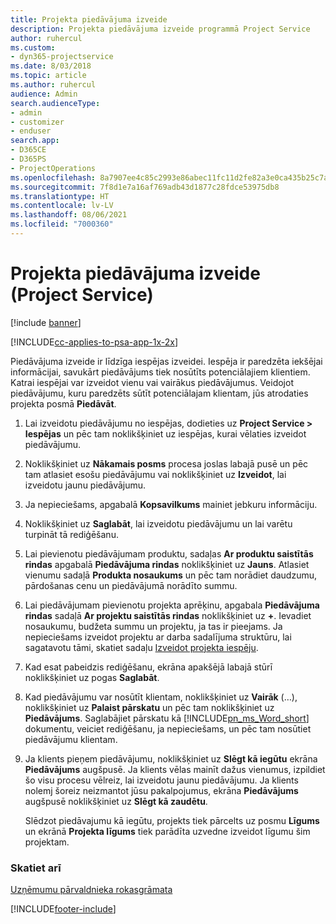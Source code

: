 ```yaml
---
title: Projekta piedāvājuma izveide
description: Projekta piedāvājuma izveide programmā Project Service
author: ruhercul
ms.custom:
- dyn365-projectservice
ms.date: 8/03/2018
ms.topic: article
ms.author: ruhercul
audience: Admin
search.audienceType:
- admin
- customizer
- enduser
search.app:
- D365CE
- D365PS
- ProjectOperations
ms.openlocfilehash: 8a7907ee4c85c2993e86abec11fc11d2fe82a3e0ca435b25c7a213bbce931e73
ms.sourcegitcommit: 7f8d1e7a16af769adb43d1877c28fdce53975db8
ms.translationtype: HT
ms.contentlocale: lv-LV
ms.lasthandoff: 08/06/2021
ms.locfileid: "7000360"
---
```

# <a name="create-a-project-quote-project-service"></a>Projekta piedāvājuma izveide (Project Service)

[!include [banner](../includes/psa-now-project-operations.md)]

[!INCLUDE[cc-applies-to-psa-app-1x-2x](../includes/cc-applies-to-psa-app-1x-2x.md)]

Piedāvājuma izveide ir līdzīga iespējas izveidei. Iespēja ir paredzēta iekšējai informācijai, savukārt piedāvājums tiek nosūtīts potenciālajiem klientiem. Katrai iespējai var izveidot vienu vai vairākus piedāvājumus. Veidojot piedāvājumu, kuru paredzēts sūtīt potenciālajam klientam, jūs atrodaties projekta posmā **Piedāvāt**.  
  
1. Lai izveidotu piedāvājumu no iespējas, dodieties uz **Project Service > Iespējas** un pēc tam noklikšķiniet uz iespējas, kurai vēlaties izveidot piedāvājumu.  
  
2. Noklikšķiniet uz **Nākamais posms** procesa joslas labajā pusē un pēc tam atlasiet esošu piedāvājumu vai noklikšķiniet uz **Izveidot**, lai izveidotu jaunu piedāvājumu.  
  
3. Ja nepieciešams, apgabalā **Kopsavilkums** mainiet jebkuru informāciju.  
  
4. Noklikšķiniet uz **Saglabāt**, lai izveidotu piedāvājumu un lai varētu turpināt tā rediģēšanu.  
  
5. Lai pievienotu piedāvājumam produktu, sadaļas **Ar produktu saistītās rindas** apgabalā **Piedāvājuma rindas** noklikšķiniet uz **Jauns**. Atlasiet vienumu sadaļā **Produkta nosaukums** un pēc tam norādiet daudzumu, pārdošanas cenu un piedāvājumā norādīto summu.  
  
6. Lai piedāvājumam pievienotu projekta aprēķinu, apgabala **Piedāvājuma rindas** sadaļā **Ar projektu saistītās rindas** noklikšķiniet uz **+**. Ievadiet nosaukumu, budžeta summu un projektu, ja tas ir pieejams. Ja nepieciešams izveidot projektu ar darba sadalījuma struktūru, lai sagatavotu tāmi, skatiet sadaļu [Izveidot projekta iespēju](../psa/create-project.md).  
  
7. Kad esat pabeidzis rediģēšanu, ekrāna apakšējā labajā stūrī noklikšķiniet uz pogas **Saglabāt**.  
  
8. Kad piedāvājumu var nosūtīt klientam, noklikšķiniet uz **Vairāk** (…), noklikšķiniet uz **Palaist pārskatu** un pēc tam noklikšķiniet uz **Piedāvājums**. Saglabājiet pārskatu kā [!INCLUDE[pn_ms_Word_short](../includes/pn-ms-word-short.md)] dokumentu, veiciet rediģēšanu, ja nepieciešams, un pēc tam nosūtiet piedāvājumu klientam.  
  
9. Ja klients pieņem piedāvājumu, noklikšķiniet uz **Slēgt kā iegūtu** ekrāna **Piedāvājums** augšpusē. Ja klients vēlas mainīt dažus vienumus, izpildiet šo visu procesu vēlreiz, lai izveidotu jaunu piedāvājumu. Ja klients nolemj šoreiz neizmantot jūsu pakalpojumus, ekrāna **Piedāvājums** augšpusē noklikšķiniet uz **Slēgt kā zaudētu**.  
  
   Slēdzot piedāvajumu kā iegūtu, projekts tiek pārcelts uz posmu **Līgums** un ekrānā **Projekta līgums** tiek parādīta uzvedne izveidot līgumu šim projektam.  
  
### <a name="see-also"></a>Skatiet arī  
 [Uzņēmumu pārvaldnieka rokasgrāmata](../psa/account-manager-guide.md)


[!INCLUDE[footer-include](../includes/footer-banner.md)]